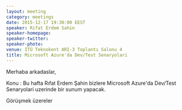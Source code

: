 ```yaml
---
layout: meeting
category: meetings
date: 2015-12-17 19:30:00 EEST
speaker: Rifat Erdem Sahin
speaker-homepage: 
speaker-twitter: 
speaker-photo: 
venue: ITÜ Teknokent ARI-3 Toplantı Salonu 4
title: Microsoft Azure'da Dev/Test Senaryolari
---
```


Merhaba arkadaslar,

Konu : 
Bu hafta Rıfat Erdem Şahin bizlere Microsoft Azure'da Dev/Test Senaryolari uzerinde bir sunum yapacak.

Görüşmek üzereler
